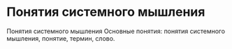 # Понятия системного мышления

Понятия системного мышления
Основные понятия: понятия системного мышления, понятие, термин, слово.
